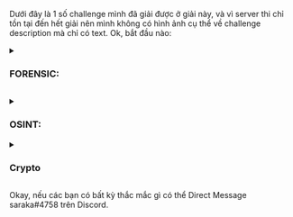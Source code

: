 Dưới đây là 1 số challenge mình đã giải được ở giải này, và vì server thi chỉ tồn tại đến hết giải nên mình không có hình ảnh cụ thể về 
challenge description mà chỉ có text.
Ok, bắt đầu nào:
<details>
     <summary><h3> FORENSIC: </h3></summary>
        <details>
             <summary><h3> Sky </h3></summary>

**Description: where is my sky???**

Challenge này cho mình file [sky.wav](https://github.com/kietbl/Write-up/blob/main/GDUCTF%202022/sky.wav). Khi nhìn thấy file có đuôi wav, cái mình nghĩ tới đầu tiên là Spectrogram của nó.

Thế là mình dùng Sonic Visualiser để mở:

![image](https://user-images.githubusercontent.com/94149390/185822665-59615b81-8563-487c-b080-1271bcf33c47.png)

Đúng như dự đoán, flag nằm trong spectrogram của file wav

![image](https://user-images.githubusercontent.com/94149390/185822683-17b04a95-d8a2-4e12-941a-b8f084874b84.png)

Và mình nhận được flag:

>Flag: GDUCTF{cl0ud5_b1rd_cl0ud5_pl4n3_cl0ud5}
    </details>
        <details>
            <summary><h3> Conversation </h3></summary>

**Description: they are talking about something, can you find their secret?**

Challenge cho mình file [conversation.pcapng](https://github.com/kietbl/Write-up/blob/main/GDUCTF%202022/conversation.pcapng).

Mở lên và giao diện của nó như sau: 

![image](https://user-images.githubusercontent.com/94149390/185823072-59bdd4f5-f79b-475f-8d85-eed14ece81fb.png)

Kéo xuống mình thấy protocol "TCP", và như một thói quen, mình follow TCP Stream:

![image](https://user-images.githubusercontent.com/94149390/185823140-091c13a8-c5e1-40e1-8d72-32989233b1dd.png)

Ok, stream đầu tiên là đoạn chat giữa 2 người với nhau kèm theo đó là link rick roll (nhìn đuôi là biết, làm sao lừa được :v)

![image](https://user-images.githubusercontent.com/94149390/185823174-d896a1be-0e8b-41e7-b081-ce66f8cc6465.png)

Các stream tiếp theo là đoạn giải thích về protocol, ip, mình cũng lười đọc nên next 

![image](https://user-images.githubusercontent.com/94149390/185823355-684c13b6-f05d-4aa1-9fe4-9a2f2365e9e3.png)

![image](https://user-images.githubusercontent.com/94149390/185823429-080ac4fd-86b7-46f6-ab87-52c1591f1539.png)

Ok, stream tiếp theo là strings của file 

![image](https://user-images.githubusercontent.com/94149390/185823458-80cabb5a-1feb-4dc7-9f34-8fdf937448a1.png)

Nhìn đoạn đầu là biết  file này là file jpg

https://en.wikipedia.org/wiki/List_of_file_signatures

![image](https://user-images.githubusercontent.com/94149390/185823501-2f0a0999-e6ec-45b9-9484-03ab7097193b.png)

Show data as raw

![image](https://user-images.githubusercontent.com/94149390/185823557-09403198-32b4-4b3f-920d-a6c9eae7d247.png)

Copy đống raw này về 

![image](https://user-images.githubusercontent.com/94149390/185823641-cec2643e-e436-40f7-aa7f-6f872181c91a.png)

Dán vào hex editor:

![image](https://user-images.githubusercontent.com/94149390/185823710-ccac7cb9-65ae-4378-9502-5abbf4679aca.png)

Lưu lại với tên gì đó tuỳ bạn, ở đây mình lưu là flag.jpg

Mở lên và ta có flag......khoan, đó là mình nghĩ thế 

Mở lên và đó là 1 file QR, mình scan và nhận được cái link quen thuộc

![image](https://user-images.githubusercontent.com/94149390/185823864-d240ebf3-d633-40df-b4f0-aa5866bf11c6.png)

Ok, quay lại, mở stream tiếp theo, cũng không có gì hot.

![image](https://user-images.githubusercontent.com/94149390/185823944-36b5fd4b-78a5-4f68-8748-0d7da48e4648.png)

Stream tiếp theo cũng là strings của file jpg nhưng cái này khác với cái trước đó 

![image](https://user-images.githubusercontent.com/94149390/185823992-437d49ef-1bb2-42a3-a40a-202acf840de7.png)

Như các bước hồi nãy, lần này mình lưu file với tên là test.jpg 

Mở lên và có flag

![image](https://user-images.githubusercontent.com/94149390/185824173-79cc9275-9413-4c81-be0f-8e0c69238b3f.png)

>Flag: GDUCTF{hmmm_0nly_TCP_15_n0t_53cur3}
    </details>
        <details>
            <summary><h3> Message from the universe </h3></summary>

**Description: The stars are just small dots in the long long night**

Challenge này cho mình file [message.png](https://github.com/kietbl/Write-up/blob/main/GDUCTF%202022/message.png)

Mở file lên và điều đầu tiên mình nghĩ là file này nhỏ quá.

![image](https://user-images.githubusercontent.com/94149390/185824732-9b8c4946-cb25-4dd1-ae9f-6b3034d48950.png)

Ban đầu mình nghĩ phóng to hình ảnh lên là ra flag nên dùng vài tool phóng to hình ảnh nhưng thất bại...

Thế là mình quay lại đọc description, mình chú ý từ "dots" và mở file lên thì nhận thấy nó giống mã morse,
thế là mình ngồi decode bằng tay và mắt :v, mắt muốn lòi ra nhưng kết quả decode submit mãi không đúng, quá cay!

Một hồi sau có hint là dùng script để quét, thế là mình google mấy cái script quét màu trong ảnh rồi viết thêm ra script:

```
import numpy 
from PIL import Image


def get_image(image_path):
    image = Image.open(image_path, "r")
    width, height = image.size
    pixel_values = list(image.getdata())
    if image.mode == "RGB":
        channels = 3
    elif image.mode == "L":
        channels = 1
    else:
        print("Unknown mode: %s" % image.mode)
        return None
    pixel_values = numpy.array(pixel_values).reshape((width, height, channels))
    return pixel_values


image = get_image("message.png")
grey = image[5]
black = image[14]
white = image[0]
words =""
for i in range (0, 193):
    if (image[i] == white).all():
        words += "."
    elif (image[i] == grey).all():
        words += " "
    elif (image[i] == black).all():
        words += "-"
print(words)
```
Quét và mình nhận được:

```
.....  -  ....-  .-.  .....  -....-  -.-.  ....-  -.  -  -....-  .....  ....  .----  -.  ...--  -....-  .--  .----  -  ....  -----  ..-  -  -....-  -..  ....-  .-.  -.-  -.  ...--  .....  .....
```

Ném vào tool decode và mình nhận được:

``` 5T4R5-C4NT-5H1N3-W1TH0UT-D4RKN355 ```
>Flag: GDUCTF{5T4R5-C4NT-5H1N3-W1TH0UT-D4RKN355}
    </details>
        <details>
            <summary><h3> Before The Dead </h3></summary>

**Description: I find playing guessing game is interesting so I took one on google. After finishing the first round, my computer suddenly show errors get crashed. Luckily, I was able to dump memory before the crash happen. Could you analyze what was happening in my computer at that time?
Ah and I know the attacker ip address but don't know what port is opening, maybe you can try with the bind port he used when he attacked my computer.
P/s: The game file contains not a real virus so feel free to run it without any worry =)))
Attacker ip: (xong giải nên server tắt rồi :v)** 

Bài cho mình file memory.raw, tải tại [đây](https://drive.google.com/file/d/1OaoKhw54i0v5kWqt_-YZcxM-J9gf-iYD/view?usp=sharing). Mình dùng volatility3 để phân tích memory dump này

Mình dùng plugin: windows.info (với volatility2 thì các bạn có thể dùng imageinfo cũng tương tự)

![image](https://user-images.githubusercontent.com/94149390/185831707-ec31c8fc-90db-4277-beec-133e96493c90.png)

Dựa vào những thông tin mình nhận được thì hệ điều hành của máy nạn nhân là Windows XPSP2 32 bit.

Tiếp theo mình check port, bởi vì phiên bản hệ điều hành Win XPSP2 không hỗ trợ và bị lỗi nên mình không dùng windows.netscan và windows.netstat được nên 
mình dùng volatility2 với plugin connections

![image](https://user-images.githubusercontent.com/94149390/185832624-f59db9d4-fec8-4308-9daa-10e79faaa859.png)

Chỉ có 1 connection và 1 port, vậy suy ra port của kẻ tấn công là 30002

Tới đây thì mình không biết phải làm gì tiếp nên thử hết mấy cái plugin như windows.pstree, hivelist

1 hồi sau thì challenge description thay đổi thành gì đấy mình không nhớ rõ nhưng đại khái là bảo người chơi chơi game. Kèm với 1 cái hint to bự rất hữu ích: 
"Volatility". Vâng, cảm ơn hint rất hữu ích của ông, tác giả bài này.

Thế là mình dùng pstree xem những ứng dụng nào chạy vào lúc ấy 

Xem nào, guessing_game.e... mình nghĩ đây là file game.

![image](https://user-images.githubusercontent.com/94149390/185890125-a35e53cb-472b-4982-b568-32d8f50f8b7b.png)

Thế là mình thử dumpfile PID này ra thử xem có gì không

![image](https://user-images.githubusercontent.com/94149390/185890686-7b8bd938-2540-4f69-b291-1fdcd8fe7274.png)

Mình nhận được mấy files này đây (lưu ý, tắt win defender hoặc ném vào linux, ở đây mình ném vào linux để xem file DAT chứa gì)

![image](https://user-images.githubusercontent.com/94149390/185890906-9d54b3fe-ce07-41c3-80ea-152a8412b386.png)

Mình dùng lệnh file để phân tích file DAT này và nhận thấy rằng nó là file execute

![image](https://user-images.githubusercontent.com/94149390/185891492-79626a01-2f92-4af4-9852-4a6e274274d6.png)

Mình quay lại máy chính, đổi extension của file và mở lên 

![image](https://user-images.githubusercontent.com/94149390/185892144-ff5f07e6-ffc5-4d02-aae4-9c0d08acc7be.png)

![image](https://user-images.githubusercontent.com/94149390/185892205-e2f47487-64a6-4c4f-a882-04527c236ad2.png)

Sau khi hoàn thành cái game này thì mình nhận được password là 
``` 23ssqn_9qtHuSqLUbTTWSNC8P9rw_sLX ```

Ok, còn username thôi, mình lại quay lại máy ảo, dùng lệnh strings để xem có gì không

Mình grep hết tất cả những cái liên quan tới guessing thì nhận được tên riêng có vẻ giống username 

![image](https://user-images.githubusercontent.com/94149390/185892609-ac573397-56b3-4a7f-a72b-c0959b93306e.png)

Nhập username và password thì nhận được file flag.txt, cat nó và mình nhận được flag:

![image](https://user-images.githubusercontent.com/94149390/185892820-1c14028f-0b49-49f1-8ce6-5d613875ef0f.png)

>flag: GDUCTF{y0U_sh0uLD_b4Ck_Up_d4T4_r3Gul4RlY_30b7984ff561521b99f6b3887c212386}
     </details>
         </details>
         
<details>
    <summary><h3> OSINT: </h3></summary>
        <details>
            <summary><h3> Forgotten photo </h3> </summary>

**Description:
Elios Roger is the photographer I hired to prepare the photos for the Moon exhibit. He said he would send me the photo, but the exhibition day is coming and I can't contact him.
Can you help me find the red moon photo he helped me take for the exhibition?**

Tìm tên Elios Roger trên Twitter, link twitter của đối tượng: https://twitter.com/EliosRoger.

![image](https://user-images.githubusercontent.com/94149390/185829613-d8e05ee4-90cd-49e6-a62c-e274a99b2911.png)

Lướt 1 vòng trang cá nhân thì mình cũng không thấy có gì đặc biệt, tải thử mấy cái ảnh về, dùng [Fotoforensics](https://fotoforensics.com/) để phân tích cũng
không thấy gì.

Mình vào view list:

![image](https://user-images.githubusercontent.com/94149390/185829785-91384748-30ad-4c1a-9678-5267ff310ecf.png)

Và thấy Customer's photo

![image](https://user-images.githubusercontent.com/94149390/185829810-32ad7e8d-a6ea-4a20-865f-0cf1a9e1cc14.png)

Truy cập vào [link](https://drive.google.com/drive/folders/1cRudn2snJBPHE1upCxSB6QV31sFnRYln) bên trong và nhận được 

![image](https://user-images.githubusercontent.com/94149390/185830116-444793f2-d48c-47fe-8efc-d5d014055d33.png)

Tải về, ném vào Fotoforensics, vào meta data và nhận được flag:

![image](https://user-images.githubusercontent.com/94149390/185830171-93349087-9d11-4ef5-8694-d3e60fb80238.png)

>Flag: GDUCTF{r3d_m00n_f0r_th3_3xh1b1t10n}
    </details>  
</details>

<details>
    <summary><h3> Crypto </h3></summary>
        <details>
            <summary><h3> MasterChef </h3></summary>
            
**Description: longkd719 is a MasterChef. He can bake the flag. :D???**
    
Challenge cho mình file [chal.txt](https://github.com/kietbl/Write-up/blob/main/GDUCTF%202022/chal.txt) 
    
Nội dung như sau:
    
```
R1pSU0FOVEdFQTNHS0lCV0c0UURNWVJBR1kyQ0FNWlhFQVpUQ0lCVEhFUURFTUJBR1pRU0FOWlZFQTNUR0lCWEdRUURFTUJBR1laU0FOVEdFQTNHTUlCV01JUURNTkpBR1kyQ0FNUlFFQTNEQ0lCU0dBUURNWkpBR1kyU0FOWlhFQVpEQUlCV0dNUURNTUpBR1pSQ0FOUlZFQVpXQ0lCU0dBUURJTlpBR1EyQ0FOSlZFQTJER0lCVkdRUURJTlJBRzVSQ0FOQlVFQVpUR0lCV0dNUURHTUJBR1kyQ0FNWlJFQTNHS0lCV0c0UURLWlJBR1UzU0FNWlJFQTNUSUlCV0hBUURLWlJBR1FaU0FOWlpFQTNERUlCVEdNUURPTVJBR1FaU0FOUllFQVpUR0lCV0dZUURPWkE9
```
    
Ok, đề bài nhắc đến từ "chef", vậy thì không cần suy nghĩ nữa, ném thẳng vào [CyberChef](https://gchq.github.io/CyberChef/) thôi.
    
Bấm vào biểu tượng cái gậy phép tới khi nào ra output là flag thì thôi
    
![image](https://user-images.githubusercontent.com/94149390/185902234-2409190a-3b4e-4c0f-aa09-e068788c8f82.png)

![image](https://user-images.githubusercontent.com/94149390/185902323-27eb257e-2660-4ce1-974a-536e817b8d0b.png)

>Flag: GDUCTF{D3c0d1ng_W1th_Cyb3rCh3f}
    
 </details>
    </details>

Okay, nếu các bạn có bất kỳ thắc mắc gì có thể Direct Message saraka#4758 trên Discord.



